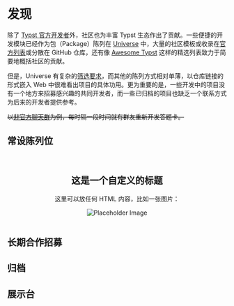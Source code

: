 # 发现

除了 [Typst 官方开发者](https://github.com/typst/)外，社区也为丰富 Typst 生态作出了贡献。一些便捷的开发模块已经作为包（Package）陈列在 [Universe](https://typst.app/universe/) 中，大量的社区模板或收录在[官方列表](https://github.com/typst/templates)或分散在 GitHub 仓库，还有像 [Awesome Typst](https://github.com/qjcg/awesome-typst) 这样的精选列表致力于简要地概括社区的贡献。

但是，Universe 有复杂的[筛选要求](https://github.com/typst/packages?tab=readme-ov-file#submission-guidelines)，而其他的陈列方式相对单薄，以仓库链接的形式嵌入 Web 中很难看出项目的具体功用。更为重要的是，一些开发中的项目没有一个地方来招募感兴趣的共同开发者，而一些已归档的项目也缺乏一个联系方式为后来的开发者提供参考。

~~以[非官方聊天群](https://qm.qq.com/q/MQO6j6jCw2)为例，每时隔一段时间就有群友重新开发答题卡。~~

## 常设陈列位

  <GridView>
    <showy-card name="numbly" author="sign here" authorLink="https://github.com/flaribbit"
                :tags="['自动编号', '111']"
                :links="['https://github.com/flaribbit/numbly', 'https://typst.app/universe/package/numbly']"
    />
    <ShowyCard
      name="站内主页测试 (demo1.html)"
      author="测试员"
      homePage="/garden/demo1.html"
      description="这是一个链接到自定义 HTML 页面的卡片。"
      :tags="['html', '测试']"
      layout="grid"
    />
    <ShowyCard
      name="外部主页链接测试 (GitHub)"
      author="测试员"
      homePage="https://github.com"
      description="这是一个链接到 GitHub 的外部链接卡片。"
      :tags="['外部链接', '测试']"
      layout="grid"
    />
    <ShowyCard
      name="卡片1 (在GridView中)"
      author="示例作者"
      :tags="['网格布局', '测试']"
      description="这是在 GridView 中的第一个卡片。"
      layout="grid"
    />
    <ShowyCard
      name="卡片2 (在GridView中)"
      author="示例作者"
      :tags="['Vue', '组件']"
      description="这是在 GridView 中的第二个卡片，用于演示统一尺寸排列。"
      layout="grid"
    />
    <ShowyCard
      name="卡片3 (在GridView中)"
      author="示例作者"
      :tags="['演示', '布局']"
      description="这是在 GridView 中的第三个卡片。"
      layout="grid"
    />
  </GridView>

  <div>
    <ShowyCard
      name="自定义卡片示例"
      author="Trae AI"
      authorLink="https://example.com"
      :tags="['Vue', 'Slot']"
      description="这是一个通过插槽自定义内容的卡片。"
      layout="grid"
    >
      <div style="padding: 1em; text-align: center;">
        <h2>这是一个自定义的标题</h2>
        <p>这里可以放任何 HTML 内容，比如一张图片：</p>
        <img src="https://via.placeholder.com/150" alt="Placeholder Image" />
      </div>
    </ShowyCard>  
    <ShowyCard
      name="默认卡片示例"
      author="Trae AI"
      authorLink="https://example.com"
      :tags="['Vue', 'Default']"
      description="这是一个使用默认布局的卡片。"
      layout="grid"
    />
  </div>

<script>
import ShowyCard from './ShowyCard.vue';
import GridView from './GridView.vue'

export default {
  components: {
    ShowyCard,
    GridView,
  }
}
</script>


<ShowyCard name="站内主页测试（demo.md)" author="Typst User" homePage="/garden/demo.md" description="A personal space to explore and share." :tags="['personal', 'notes']" layout="grid" />

## 长期合作招募

## 归档

## 展示台
